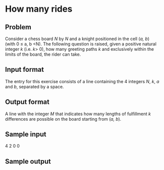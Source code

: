 # How many rides
## **Problem**
Consider a chess board *N* by *N* and a knight positioned in the cell (*a, b*) (with
0 ≤ a, b <N). The following question is raised, given a positive natural integer *k* (i.e. *k*> 0),
how many greeting paths *k* and exclusively within the limits of the board, the rider
can take.  
## **Input format**
The entry for this exercise consists of a line containing the 4 integers *N*, *k*, *a* and *b*, separated by
a space.
## **Output format**
A line with the integer *M* that indicates how many lengths of fulfillment *k* differences are possible
on the board starting from (*a, b*).
## **Sample input**
4 2 0 0
## **Sample output**
